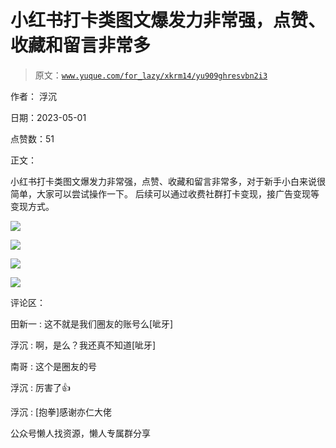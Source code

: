 # 小红书打卡类图文爆发力非常强，点赞、收藏和留言非常多

> 原文：[`www.yuque.com/for_lazy/xkrm14/yu909ghresvbn2i3`](https://www.yuque.com/for_lazy/xkrm14/yu909ghresvbn2i3)



作者： 浮沉



日期：2023-05-01



点赞数：51



正文：



小红书打卡类图文爆发力非常强，点赞、收藏和留言非常多，对于新手小白来说很简单，大家可以尝试操作一下。 后续可以通过收费社群打卡变现，接广告变现等变现方式。



![](img/a4d35542b7d6af3c901c9c08928d6a47.png)  

![](img/952c25a686f87ba928b05af807984a91.png)



![](img/291626f75509b203292cf0468165eebe.png)



![](img/ecb951816cd7a3f028aa88e22a50e14b.png)  

评论区：



田新一 : 这不就是我们圈友的账号么[呲牙]



浮沉 : 啊，是么？我还真不知道[呲牙]



南哥 : 这个是圈友的号



浮沉 : 厉害了👍



浮沉 : [抱拳]感谢亦仁大佬



公众号懒人找资源，懒人专属群分享

</ne-p></ne-p>